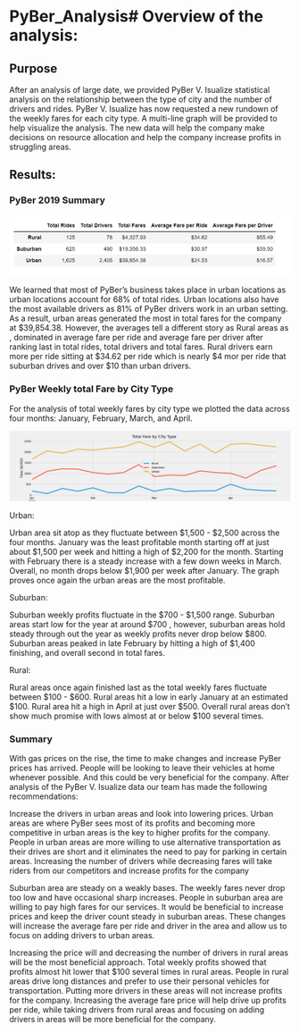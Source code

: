 # PyBer_Analysis# Overview of the analysis:

## Purpose

After an analysis of large date, we provided PyBer V. Isualize statistical analysis on the relationship between the type of city and the number of drivers and rides. PyBer V. Isualize has now requested a new rundown of the weekly fares for each city type. A multi-line graph will be provided to help visualize the analysis. The new data will help the company make decisions on resource allocation and help the company increase profits in struggling areas.

## Results:

### PyBer 2019 Summary

![pyber_summary_df](https://github.com/JoseEspinosaTello/PyBer_Analysis/blob/main/analysis/pyber_summary_df.png)


We learned that most of PyBer’s business takes place in urban locations as urban locations account for 68% of total rides. Urban locations also have the most available drivers as 81% of PyBer drivers work in an urban setting. As a result, urban areas generated the most in total fares for the company at $39,854.38.
However, the averages tell a different story as Rural areas as , dominated in average fare per ride and average fare per driver after ranking last in total rides, total drivers and total fares. Rural drivers earn more per ride sitting at $34.62 per ride which is nearly $4 mor per ride that suburban drives and over $10 than urban drivers.

### PyBer Weekly total Fare by City Type

For the analysis of total weekly fares by city type we plotted the data across four months: January, February, March, and April.

![weekly_line_plot](https://github.com/JoseEspinosaTello/PyBer_Analysis/blob/main/analysis/weekly_line_plot.png)

Urban:

Urban area sit atop as they fluctuate between $1,500 - $2,500 across the four months. January was the least profitable month starting off at just about $1,500 per week and hitting a high of $2,200 for the month. Starting with February there is a steady increase with a few down weeks in March. Overall, no month drops below $1,900 per week after January. The graph proves once again the urban areas are the most profitable.

Suburban:

Suburban weekly profits fluctuate in the $700 - $1,500 range. Suburban areas start low for the year at around $700 , however, suburban areas hold steady through out the year as weekly profits never drop below $800. Suburban areas peaked in late February by hitting a high of $1,400 finishing, and overall second in total fares.
 

Rural:

Rural areas once again finished last as the total weekly fares fluctuate between $100 - $600. Rural areas hit a low in early January at an estimated $100. Rural area hit a high in April at just over $500. Overall rural areas don’t show much promise with lows almost at or below $100 several times.

### Summary

With gas prices on the rise, the time to make changes and increase PyBer prices has arrived. People will be looking to leave their vehicles at home whenever possible. And this could be very beneficial for the company.  After analysis of the PyBer V. Isualize data our team has made the following recommendations:

Increase the drivers in urban areas and look into lowering prices. Urban areas are where PyBer sees most of its profits and becoming more competitive in urban areas is the key to higher profits for the company. People in urban areas are more willing to use alternative transportation as their drives are short and it eliminates the need to pay for parking in certain areas. Increasing the number of drivers while decreasing fares will take riders from our competitors and increase profits for the company

Suburban area are steady on a weakly bases. The weekly fares never drop too low and have occasional sharp increases. People in suburban area are willing to pay high fares for our services. It would be beneficial to increase prices and keep the driver count steady in suburban areas. These changes will increase the average fare per ride and driver in the area and allow us to focus on adding drivers to urban areas.

Increasing the price will and decreasing the number of drivers in rural areas will be the most beneficial approach. Total weekly profits showed that profits almost hit lower that $100 several times in rural areas. People in rural areas drive long distances and prefer to use their personal vehicles for transportation. Putting more drivers in these areas will not increase profits for the company. Increasing the average fare price will help drive up profits per ride, while taking drivers from rural areas and focusing on adding drivers in areas will be more beneficial for the company.

